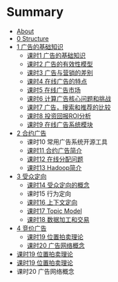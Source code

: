 # Summary

* [About](README.md)
* [0 Structure](chapter1.md)
* [1  广告的基础知识](1-guang-gao-de-ji-chu-zhi-shi.md)
  * [课时1 广告的基础知识](1-guang-gao-de-ji-chu-zhi-shi/ke-shi-1-guang-gao-de-ji-chu-zhi-shi.md)
  * [课时2 广告的有效性模型](1-guang-gao-de-ji-chu-zhi-shi/ke-shi-2-guang-gao-de-you-xiao-xing-mo-xing.md)
  * [课时3 广告与营销的差别](1-guang-gao-de-ji-chu-zhi-shi/ke-shi-3-guang-gao-yu-ying-xiao-de-cha-bie.md)
  * [课时4 在线广告的特点](1-guang-gao-de-ji-chu-zhi-shi/ke-shi-4-zai-xian-guang-gao-de-te-dian.md)
  * [课时5 在线广告市场](ke-shi-5-zai-xian-guang-gao-shi-chang.md)
  * [课时6 计算广告核心问题和挑战](1-guang-gao-de-ji-chu-zhi-shi/ke-shi-6-ji-suan-guang-gao-he-xin-wen-ti-he-tiao-zhan.md)
  * [课时7 广告，搜索和推荐的比较](ke-shi-7-guang-gao-ff0c-sou-suo-he-tui-jian-de-bi-jiao.md)
  * [课时8 投资回报ROI分析](1-guang-gao-de-ji-chu-zhi-shi/ke-shi-8-tou-zi-hui-bao-roi-fen-xi.md)
  * [课时9 在线广告系统模块](ke-shi-9-zai-xian-guang-gao-xi-tong-mo-kuai.md)
* [2 合约广告](2-he-yue-guang-gao.md)
  * 课时10 常用广告系统开源工具
  * [课时11 合约广告简介](2-he-yue-guang-gao/ke-shi-11-he-yue-guang-gao-jian-jie.md)
  * [课时12 在线分配问题](2-he-yue-guang-gao/ke-shi-12-zai-xian-fen-pei-wen-ti.md)
  * [课时13 Hadoop简介](2-he-yue-guang-gao/ke-shi-13-hadoop-jian-jie.md)
* [3 受众定向](3-shou-zhong-ding-xiang.md)
  * [课时14 受众定向的概念](3-shou-zhong-ding-xiang/ke-shi-14-shou-zhong-ding-xiang-de-gai-nian.md)
  * 课时15 行为定向
  * [课时16 上下文定向](3-shou-zhong-ding-xiang/ke-shi-16-shang-xia-wen-ding-xiang.md)
  * [课时17 Topic Model](3-shou-zhong-ding-xiang/ke-shi-17-topic-model.md)
  * [课时18 数据加工和交易](ke-shi-18-shu-ju-jia-gong-he-jiao-yi.md)
* [4 竞价广告](4-jing-jia-guang-gao.md)
  * [课时19 位置拍卖理论](4-jing-jia-guang-gao/toma.md)
  * [课时20 广告网络概念](4-jing-jia-guang-gao/ke-shi-20-guang-gao-wang-luo-gai-nian.md)
* [课时19 位置拍卖理论](ke-shi-19-wei-zhi-pai-mai-li-lun.md)
* [课时19 位置拍卖理论](ke-shi-19-wei-zhi-pai-mai-li-lun.md)
* 课时20 广告网络概念

